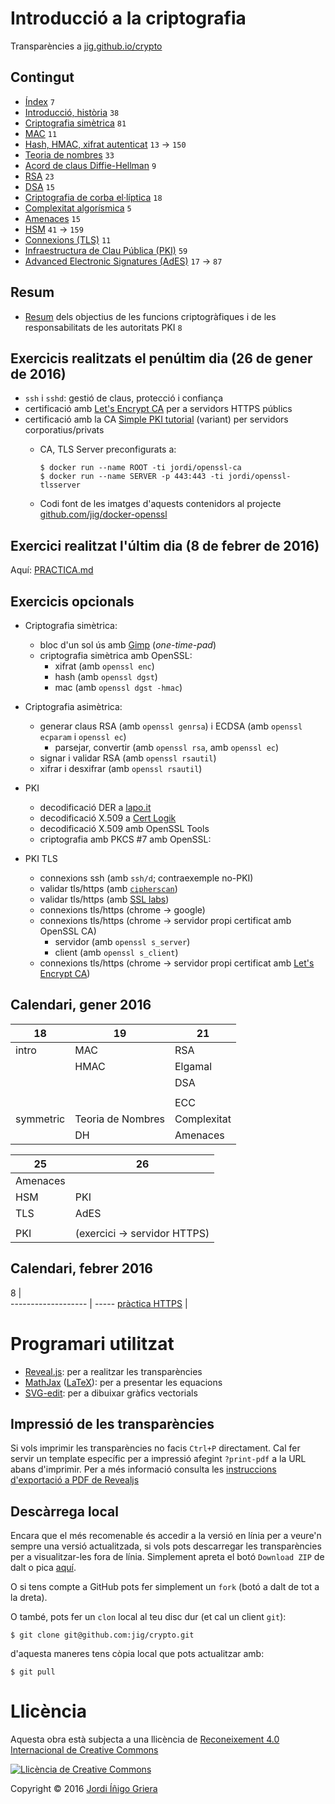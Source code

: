 # Introducció a la criptografia

Transparències a [jig.github.io/crypto](https://jig.github.io/crypto)

## Contingut

  - [Índex](https://jig.github.io/crypto) `7`
  - [Introducció, història](https://jig.github.io/crypto/intro.html) `38`
  - [Criptografia simètrica](https://jig.github.io/crypto/symmetric.html) `81`
  - [MAC](https://jig.github.io/crypto/mac.html) `11`
  - [Hash, HMAC, xifrat autenticat](https://jig.github.io/crypto/hash.html) `13` → `150`
  - [Teoria de nombres](https://jig.github.io/crypto/number-theory.html) `33`
  - [Acord de claus Diffie-Hellman](https://jig.github.io/crypto/dh.html) `9`
  - [RSA](https://jig.github.io/crypto/rsa.html) `23`
  - [DSA](https://jig.github.io/crypto/dsa.html) `15`
  - [Criptografia de corba el·líptica](https://jig.github.io/crypto/ecc.html) `18`  
  - [Complexitat algorísmica](http://jig.github.io/crypto/complexity.html) `5`
  - [Amenaces](http://jig.github.io/crypto/threats.html) `15`
  - [HSM](https://jig.github.io/crypto/hsm.html) `41` → `159`
  - [Connexions (TLS)](http://jig.github.io/crypto/tls.html) `11`
  - [Infraestructura de Clau Pública (PKI)](http://jig.github.io/crypto/pki.html) `59`
  - [Advanced Electronic Signatures (AdES)](http://jig.github.io/crypto/ades.html) `17` → `87`
  
## Resum
  
  - [Resum](http://jig.github.io/crypto/abstract.html) dels objectius de les funcions criptogràfiques i de les responsabilitats de les autoritats PKI `8`
  
## Exercicis realitzats el penúltim dia (26 de gener de 2016)

  - `ssh` i `sshd`: gestió de claus, protecció i confiança
  - certificació amb [Let's Encrypt CA](https://letsencrypt.org) per a servidors HTTPS públics
  - certificació amb la CA [Simple PKI tutorial](https://pki-tutorial.readthedocs.org/en/latest/simple/index.html) (variant) per servidors corporatius/privats
    - CA, TLS Server preconfigurats a:
    
        ```
        $ docker run --name ROOT -ti jordi/openssl-ca
        $ docker run --name SERVER -p 443:443 -ti jordi/openssl-tlsserver
        ```
        
    - Codi font de les imatges d'aquests contenidors al projecte [github.com/jig/docker-openssl](https://github.com/jig/docker-openssl)

## Exercici realitzat l'últim dia (8 de febrer de 2016)

Aquí: [PRACTICA.md](./PRACTICA.md)

## Exercicis opcionals
  - Criptografia simètrica:
    - bloc d'un sol ús amb [Gimp](https://www.gimp.org) (_one-time-pad_)
    - criptografia simètrica amb OpenSSL:
        - xifrat (amb `openssl enc`)
        - hash (amb `openssl dgst`)
        - mac (amb `openssl dgst -hmac`)
  
  - Criptografia asimètrica:
    - generar claus RSA (amb `openssl genrsa`) i ECDSA (amb `openssl ecparam` i `openssl ec`)
        - parsejar, convertir (amb `openssl rsa`, amb `openssl ec`)
    - signar i validar RSA (amb `openssl rsautil`)
    - xifrar i desxifrar (amb `openssl rsautil`)
        
  - PKI      
    - decodificació DER a [lapo.it](https://lapo.it/asn1js/)
    - decodificació X.509 a [Cert Logik](https://certlogik.com/decoder/)
    - decodificació X.509 amb OpenSSL Tools
    - criptografia amb PKCS #7 amb OpenSSL:
    
  - PKI TLS
      - connexions ssh (amb `ssh/d`; contraexemple no-PKI) 
      - validar tls/https (amb [`cipherscan`](https://github.com/jig/docker-cipherscan))
      - validar tls/https (amb [SSL labs](https://www.ssllabs.com/ssltest/))
      - connexions tls/https (chrome → google)
      - connexions tls/https (chrome → servidor propi certificat amb OpenSSL CA)
        - servidor (amb `openssl s_server`)
        - client (amb `openssl s_client`)
      - connexions tls/https (chrome → servidor propi certificat amb [Let's Encrypt CA](https://letsencrypt.org))

## Calendari, gener 2016

 18        | 19               | 21
---------- | ---------------- | -------
 intro     | MAC              | RSA
           | HMAC             | Elgamal
           |                  | DSA
           |                  | 
           |                  | ECC
 symmetric | Teoria de Nombres| Complexitat
           | DH               | Amenaces


 25        | 26               
---------- | ---------------- 
 Amenaces  |
 HSM       | PKI
 TLS       | AdES
           |
 PKI       | (exercici → servidor HTTPS)
 
## Calendari, febrer 2016
 8                  |                
------------------- | ----- 
  [pràctica HTTPS](./PRACTICA.md)  |
  

# Programari utilitzat

  - [Reveal.js](https://github.com/hakimel/reveal.js): per a realitzar les transparències
  - [MathJax](https://www.mathjax.org) ([LaTeX](http://latex-project.org)): per a presentar les equacions
  - [SVG-edit](https://github.com/SVG-Edit/svgedit): per a dibuixar gràfics vectorials
  
## Impressió de les transparències
  
Si vols imprimir les transparències no facis `Ctrl+P` directament. Cal fer servir un template específic
per a impressió afegint `?print-pdf` a la URL abans d'imprimir. Per a més informació consulta les 
[instruccions d'exportació a PDF de Revealjs](https://github.com/hakimel/reveal.js/#pdf-export)

## Descàrrega local

Encara que el més recomenable és accedir a la versió en línia per a veure'n sempre una versió actualitzada, 
si vols pots descarregar les transparències per a visualitzar-les fora de línia. 
Simplement apreta el botó `Download ZIP` de dalt o pica 
[aquí](https://codeload.github.com/jig/crypto/archive/master.zip). 

O si tens compte a GitHub pots fer simplement un `fork` (botó a dalt de tot a la dreta).

O també, pots fer un `clon` local al teu disc dur (et cal un client `git`):

```
$ git clone git@github.com:jig/crypto.git
```

d'aquesta maneres tens còpia local que pots actualitzar amb:

```
$ git pull
```

# Llicència

Aquesta obra està subjecta a una llicència de [Reconeixement 4.0 Internacional de Creative Commons](http://creativecommons.org/licenses/by/4.0/)

[![Llicència de Creative Commons](https://i.creativecommons.org/l/by/4.0/88x31.png)](http://creativecommons.org/licenses/by/4.0/)

Copyright © 2016 [Jordi Íñigo Griera](https://github.com/jig)
